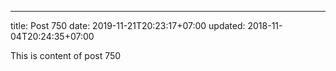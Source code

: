 ---
title: Post 750
date: 2019-11-21T20:23:17+07:00
updated: 2018-11-04T20:24:35+07:00

This is content of post 750